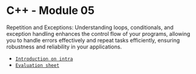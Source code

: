 # C++ - Module 05
Repetition and Exceptions: Understanding loops, conditionals, and exception handling enhances the control flow of your programs, allowing you to handle errors effectively and repeat tasks efficiently, ensuring robustness and reliability in your applications. <br>
- [`Introduction on intra`](https://elearning.intra.42.fr/notions/piscine-c-d05-nested-classes-and-exceptions/subnotions)
- [`Evaluation sheet`](https://42evals.me/Cursus/CPP05/)
